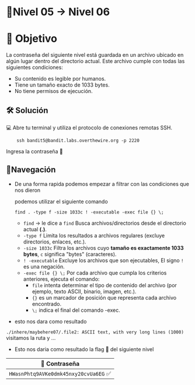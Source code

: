 # 🧩Nivel 05 → Nivel 06

# 🎯 Objetivo

La contraseña del siguiente nivel está guardada en un archivo ubicado en algún lugar dentro del directorio actual. Este archivo cumple con todas las siguientes condiciones:

- Su contenido es legible por humanos.
- Tiene un tamaño exacto de 1033 bytes.
- No tiene permisos de ejecución.

## 🛠️ Solución

💻 Abre tu terminal y utiliza el protocolo de conexiones remotas SSH.

        ssh bandit5@bandit.labs.overthewire.org -p 2220

Ingresa la contraseña 🚩

## 🧭Navegación

- De una forma rapida podemos empezar a filtrar con las condiciones que nos dieron
    
    podemos utilizar el siguiente comando 
    

      find . -type f -size 1033c ! -executable -exec file {} \; 

    - `find` → le dice a `find` Busca archivos/directorios desde el directorio actual **(.)**.
    - `-type f` Limita los resultados a archivos regulares (excluye directorios, enlaces, etc.).
    - `-size 1033c` Filtra los archivos cuyo **tamaño es exactamente 1033 bytes**, `c` significa "bytes" (caracteres).
    - `! -executable` Excluye los archivos que son ejecutables, El signo `!` es una negación.
    - `-exec file {} \;` Por cada archivo que cumpla los criterios anteriores, ejecuta el comando:
        - `file` intenta determinar el tipo de contenido del archivo (por ejemplo, texto ASCII, binario, imagen, etc.).
        - `{}` es un marcador de posición que representa cada archivo encontrado.
        - `\;` indica el final del comando -exec.
- esto nos dara como resultado

`./inhere/maybehere07/.file2: ASCII text, with very long lines (1000)`
visitamos la ruta y …

- Esto nos daria como resultado la flag 🚩 del siguiente nivel

<div align="center">

| 🔐 Contraseña |
|:-------------:|
| `HWasnPhtq9AVKe0dmk45nxy20cvUa6EG` ✅ |

</div>
